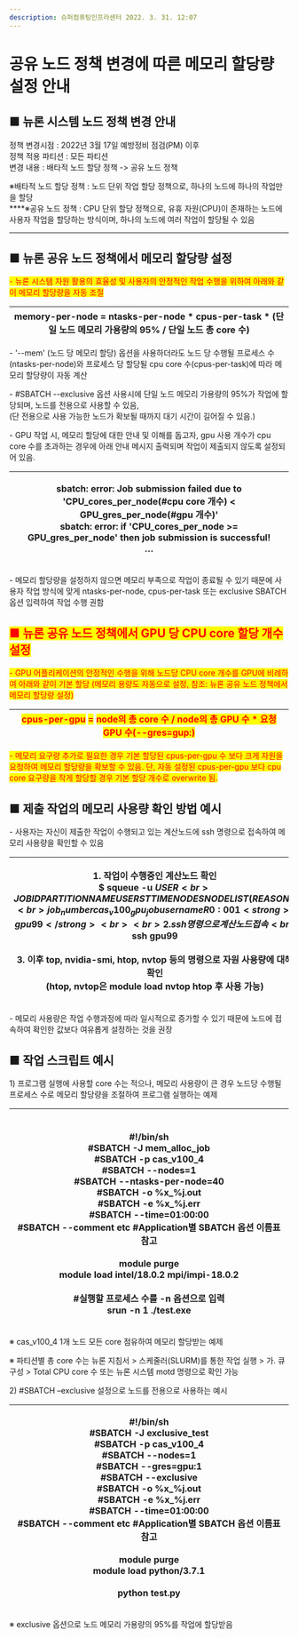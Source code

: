 ```yaml
---
description: 슈퍼컴퓨팅인프라센터 2022. 3. 31. 12:07
---
```


# 공유 노드 정책 변경에 따른 메모리 할당량 설정 안내

## **■ 뉴론 시스템 노드 정책 변경 안내**

정책 변경시점 : 2022년 3월 17일 예방정비 점검(PM) 이후\
정책 적용 파티션 : 모든 파티션\
변경 내용 : 배타적 노드 할당 정책 -> 공유 노드 정책

※배타적 노드 할당 정책 : 노드 단위 작업 할당 정책으로, 하나의 노드에 하나의 작업만을 할당\
****※공유 노드 정책 : CPU 단위 할당 정책으로, 유휴 자원(CPU)이 존재하는 노드에 사용자 작업을 할당하는 방식이며, 하나의 노드에 여러 작업이 할당될 수 있음

****

## **■ 뉴론 공유 노드 정책에서 메모리 할당량 설정**

<mark style="color:red;">- 뉴론 시스템 자원 활용의 효율성 및 사용자의 안정적인 작업 수행을 위하여 아래와 같이 메모리 할당량을 자동 조절</mark>

| **memory-per-node** = **ntasks-per-node** **\* cpus-per-task \* (단일 노드 메모리 가용량의 95% / 단일 노드 총 core 수)** |
| ------------------------------------------------------------------------------------------------------- |



\- '--mem' (노드 당 메모리 할당) 옵션을 사용하더라도 노드 당 수행될 프로세스 수(ntasks-per-node)와 프로세스 당 할당될 cpu core 수(cpus-per-task)에 따라 메모리 할당량이 자동 계산

\- #SBATCH --exclusive 옵션 사용시에 단일 노드 메모리 가용량의 95%가 작업에 할당되며, 노드를 전용으로 사용할 수 있음,\
(단 전용으로 사용 가능한 노드가 확보될 때까지 대기 시간이 길어질 수 있음.)

\- GPU 작업 시, 메모리 할당에 대한 안내 및 이해를 돕고자, gpu 사용 개수가 cpu core 수를 초과하는 경우에 아래 안내 메시지 출력되며 작업이 제출되지 않도록 설정되어 있음.

| <p>sbatch: error: Job submission failed due to 'CPU_cores_per_node(#cpu core 개수) &#x3C; GPU_gres_per_node(#gpu 개수)'<br>sbatch: error: if 'CPU_cores_per_node >= GPU_gres_per_node' then job submission is successful!<br>…</p> |
| ------------------------------------------------------------------------------------------------------------------------------------------------------------------------------------------------------------------------------ |

\- 메모리 할당량을 설정하지 않으면 메모리 부족으로 작업이 종료될 수 있기 때문에 사용자 작업 방식에 맞게 ntasks-per-node, cpus-per-task 또는 exclusive SBATCH 옵션 입력하여 작업 수행 권함



## <mark style="color:red;">**■ 뉴론 공유 노드 정책에서 GPU 당 CPU core 할당 개수 설정**</mark>

<mark style="color:red;">- GPU 어플리케이션의 안정적인 수행을 위해 노드당 CPU core 개수를 GPU에 비례하여 아래와 같이 기본 할당 (메모리 용량도 자동으로 설정, 참조: 뉴론 공유 노드 정책에서 메모리 할당량 설정)</mark>

| <mark style="color:red;">**cpus-per-gpu**</mark> <mark style="color:red;"></mark><mark style="color:red;">=</mark> <mark style="color:red;"></mark><mark style="color:red;">**node의 총 core 수 / node의 총 GPU 수 \* 요청 GPU 수(--gres=gup:)**</mark> |
| ---------------------------------------------------------------------------------------------------------------------------------------------------------------------------------------------------------------------------------------------- |

<mark style="color:red;">- 메모리 요구량 추가로 필요한 경우 기본 할당된 cpus-per-gpu 수 보다 크게 자원을 요청하여 메모리 할당량을 확보할 수 있음. 단, 자동 설정된 cpus-per-gpu 보다 cpu core 요구량을 작게 할당할 경우 기본 할당 개수로 overwrite 됨.</mark>

<mark style="color:red;"></mark>

## **■ 제출 작업의 메모리 사용량 확인 방법 예시**

\- 사용자는 자신이 제출한 작업이 수행되고 있는 계산노드에 ssh 명령으로 접속하여 메모리 사용량을 확인할 수 있음

| <p>1. 작업이 수행중인 계산노드 확인<br>$ squeue -u $USER<br>JOBID PARTITION NAME USER ST TIME NODES NODELIST(REASON)<br>job_number cas_v100_ gpu_job username R 0:00 1 <strong>gpu99</strong><br><br>2. ssh 명령으로 계산노드 접속<br>$ <strong>ssh gpu99</strong><br><br>3. 이후 top, nvidia-smi, htop, nvtop 등의 명령으로 자원 사용량에 대해 확인<br>(htop, nvtop은 module load nvtop htop 후 사용 가능)</p> |
| ---------------------------------------------------------------------------------------------------------------------------------------------------------------------------------------------------------------------------------------------------------------------------------------------------------------------------------------------------------------- |

\- 메모리 사용량은 작업 수행과정에 따라 일시적으로 증가할 수 있기 때문에 노드에 접속하여 확인한 값보다 여유롭게 설정하는 것을 권장



## **■ 작업 스크립트 예시**

1\) 프로그램 실행에 사용할 core 수는 적으나, 메모리 사용량이 큰 경우 노드당 수행될 프로세스 수로 메모리 할당량을 조절하여 프로그램 실행하는 예제

| <p><br>#!/bin/sh<br>#SBATCH -J mem_alloc_job<br>#SBATCH -p cas_v100_4<br>#SBATCH --nodes=1<br>#SBATCH --ntasks-per-node=40<br>#SBATCH -o %x_%j.out<br>#SBATCH -e %x_%j.err<br>#SBATCH --time=01:00:00<br>#SBATCH --comment etc #Application별 SBATCH 옵션 이름표 참고<br><br>module purge<br>module load intel/18.0.2 mpi/impi-18.0.2<br><br>#실행할 프로세스 수를 -n 옵션으로 입력<br>srun -n 1 ./test.exe</p> |
| ---------------------------------------------------------------------------------------------------------------------------------------------------------------------------------------------------------------------------------------------------------------------------------------------------------------------------------------------------------------------------------------- |

※ cas\_v100\_4 1개 노드 모든 core 점유하여 메모리 할당받는 예제

※ 파티션별 총 core 수는 뉴론 지침서 > 스케줄러(SLURM)를 통한 작업 실행 > 가. 큐 구성 > Total CPU core 수 또는 뉴론 시스템 motd 명령으로 확인 가능



2\) #SBATCH –exclusive 설정으로 노드를 전용으로 사용하는 예시

| <p>#!/bin/sh<br>#SBATCH -J exclusive_test<br>#SBATCH -p cas_v100_4<br>#SBATCH --nodes=1<br>#SBATCH --gres=gpu:1<br>#SBATCH --exclusive<br>#SBATCH -o %x_%j.out<br>#SBATCH -e %x_%j.err<br>#SBATCH --time=01:00:00<br>#SBATCH --comment etc #Application별 SBATCH 옵션 이름표 참고<br><br>module purge<br>module load python/3.7.1<br><br>python test.py</p> |
| --------------------------------------------------------------------------------------------------------------------------------------------------------------------------------------------------------------------------------------------------------------------------------------------------------------------------------------------------- |

※ exclusive 옵션으로 노드 메모리 가용량의 95%를 작업에 할당받음
